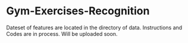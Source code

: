 # Gym-Exercises-Recognition

Dateset of features are located in the directory of data.
Instructions and Codes are in process. Will be uploaded soon. 
